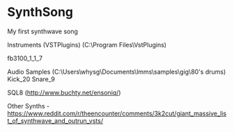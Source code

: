 # SynthSong
My first synthwave song

Instruments (VSTPlugins) (C:\Program Files\VstPlugins)

fb3100_1_1_7

Audio Samples (C:\Users\whysg\Documents\lmms\samples\gig\80's drums)
Kick_20
Snare_9

SQL8 (http://www.buchty.net/ensoniq/)

Other Synths - https://www.reddit.com/r/theencounter/comments/3k2cut/giant_massive_list_of_synthwave_and_outrun_vsts/